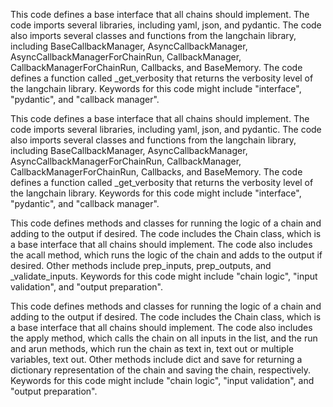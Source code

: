 This code defines a base interface that all chains should implement. The code imports several libraries, including yaml, json, and pydantic. The code also imports several classes and functions from the langchain library, including BaseCallbackManager, AsyncCallbackManager, AsyncCallbackManagerForChainRun, CallbackManager, CallbackManagerForChainRun, Callbacks, and BaseMemory. The code defines a function called _get_verbosity that returns the verbosity level of the langchain library. Keywords for this code might include "interface", "pydantic", and "callback manager".

This code defines a base interface that all chains should implement. The code imports several libraries, including yaml, json, and pydantic. The code also imports several classes and functions from the langchain library, including BaseCallbackManager, AsyncCallbackManager, AsyncCallbackManagerForChainRun, CallbackManager, CallbackManagerForChainRun, Callbacks, and BaseMemory. The code defines a function called _get_verbosity that returns the verbosity level of the langchain library. Keywords for this code might include "interface", "pydantic", and "callback manager".

This code defines methods and classes for running the logic of a chain and adding to the output if desired. The code includes the Chain class, which is a base interface that all chains should implement. The code also includes the acall method, which runs the logic of the chain and adds to the output if desired. Other methods include prep_inputs, prep_outputs, and _validate_inputs. Keywords for this code might include "chain logic", "input validation", and "output preparation".

This code defines methods and classes for running the logic of a chain and adding to the output if desired. The code includes the Chain class, which is a base interface that all chains should implement. The code also includes the apply method, which calls the chain on all inputs in the list, and the run and arun methods, which run the chain as text in, text out or multiple variables, text out. Other methods include dict and save for returning a dictionary representation of the chain and saving the chain, respectively. Keywords for this code might include "chain logic", "input validation", and "output preparation".

